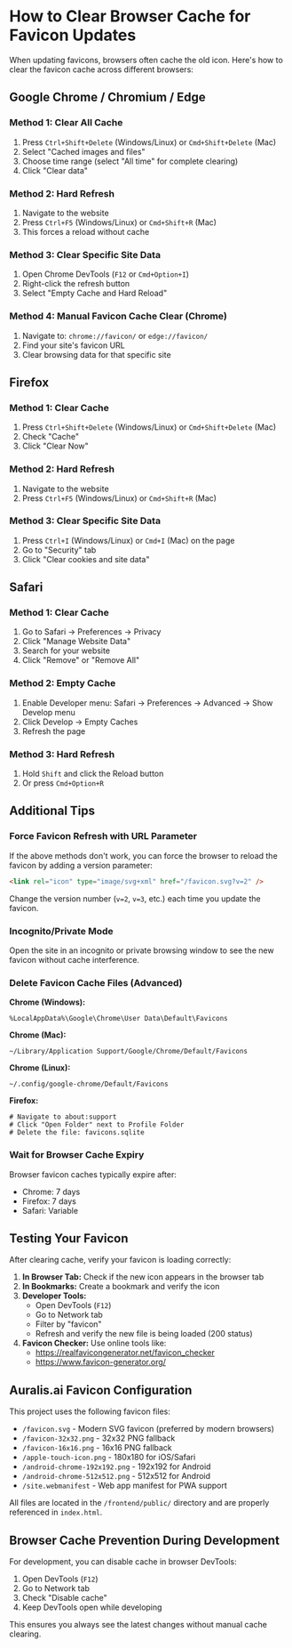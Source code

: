 # How to Clear Browser Cache for Favicon Updates

When updating favicons, browsers often cache the old icon. Here's how to clear the favicon cache across different browsers:

## Google Chrome / Chromium / Edge

### Method 1: Clear All Cache
1. Press `Ctrl+Shift+Delete` (Windows/Linux) or `Cmd+Shift+Delete` (Mac)
2. Select "Cached images and files"
3. Choose time range (select "All time" for complete clearing)
4. Click "Clear data"

### Method 2: Hard Refresh
1. Navigate to the website
2. Press `Ctrl+F5` (Windows/Linux) or `Cmd+Shift+R` (Mac)
3. This forces a reload without cache

### Method 3: Clear Specific Site Data
1. Open Chrome DevTools (`F12` or `Cmd+Option+I`)
2. Right-click the refresh button
3. Select "Empty Cache and Hard Reload"

### Method 4: Manual Favicon Cache Clear (Chrome)
1. Navigate to: `chrome://favicon/` or `edge://favicon/`
2. Find your site's favicon URL
3. Clear browsing data for that specific site

## Firefox

### Method 1: Clear Cache
1. Press `Ctrl+Shift+Delete` (Windows/Linux) or `Cmd+Shift+Delete` (Mac)
2. Check "Cache"
3. Click "Clear Now"

### Method 2: Hard Refresh
1. Navigate to the website
2. Press `Ctrl+F5` (Windows/Linux) or `Cmd+Shift+R` (Mac)

### Method 3: Clear Specific Site Data
1. Press `Ctrl+I` (Windows/Linux) or `Cmd+I` (Mac) on the page
2. Go to "Security" tab
3. Click "Clear cookies and site data"

## Safari

### Method 1: Clear Cache
1. Go to Safari → Preferences → Privacy
2. Click "Manage Website Data"
3. Search for your website
4. Click "Remove" or "Remove All"

### Method 2: Empty Cache
1. Enable Developer menu: Safari → Preferences → Advanced → Show Develop menu
2. Click Develop → Empty Caches
3. Refresh the page

### Method 3: Hard Refresh
1. Hold `Shift` and click the Reload button
2. Or press `Cmd+Option+R`

## Additional Tips

### Force Favicon Refresh with URL Parameter
If the above methods don't work, you can force the browser to reload the favicon by adding a version parameter:

```html
<link rel="icon" type="image/svg+xml" href="/favicon.svg?v=2" />
```

Change the version number (`v=2`, `v=3`, etc.) each time you update the favicon.

### Incognito/Private Mode
Open the site in an incognito or private browsing window to see the new favicon without cache interference.

### Delete Favicon Cache Files (Advanced)

**Chrome (Windows):**
```
%LocalAppData%\Google\Chrome\User Data\Default\Favicons
```

**Chrome (Mac):**
```
~/Library/Application Support/Google/Chrome/Default/Favicons
```

**Chrome (Linux):**
```
~/.config/google-chrome/Default/Favicons
```

**Firefox:**
```
# Navigate to about:support
# Click "Open Folder" next to Profile Folder
# Delete the file: favicons.sqlite
```

### Wait for Browser Cache Expiry
Browser favicon caches typically expire after:
- Chrome: 7 days
- Firefox: 7 days
- Safari: Variable

## Testing Your Favicon

After clearing cache, verify your favicon is loading correctly:

1. **In Browser Tab:** Check if the new icon appears in the browser tab
2. **In Bookmarks:** Create a bookmark and verify the icon
3. **Developer Tools:** 
   - Open DevTools (`F12`)
   - Go to Network tab
   - Filter by "favicon"
   - Refresh and verify the new file is being loaded (200 status)
4. **Favicon Checker:** Use online tools like:
   - https://realfavicongenerator.net/favicon_checker
   - https://www.favicon-generator.org/

## Auralis.ai Favicon Configuration

This project uses the following favicon files:

- `/favicon.svg` - Modern SVG favicon (preferred by modern browsers)
- `/favicon-32x32.png` - 32x32 PNG fallback
- `/favicon-16x16.png` - 16x16 PNG fallback
- `/apple-touch-icon.png` - 180x180 for iOS/Safari
- `/android-chrome-192x192.png` - 192x192 for Android
- `/android-chrome-512x512.png` - 512x512 for Android
- `/site.webmanifest` - Web app manifest for PWA support

All files are located in the `/frontend/public/` directory and are properly referenced in `index.html`.

## Browser Cache Prevention During Development

For development, you can disable cache in browser DevTools:
1. Open DevTools (`F12`)
2. Go to Network tab
3. Check "Disable cache"
4. Keep DevTools open while developing

This ensures you always see the latest changes without manual cache clearing.
